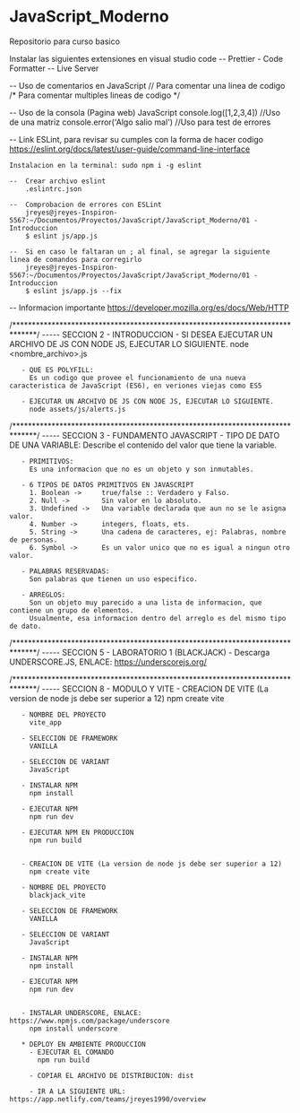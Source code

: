 # JavaScript_Moderno
Repositorio para curso basico

Instalar las siguientes extensiones en visual studio code
    -- Prettier - Code Formatter
    -- Live Server

--  Uso de comentarios en JavaScript
    // Para comentar una linea de codigo
    /* Para comentar multiples lineas de codigo */

--  Uso de la consola (Pagina web) JavaScript
    console.log([1,2,3,4])  //Uso de una matriz
    console.error('Algo salio mal') //Uso para test de errores

--  Link ESLint, para revisar su cumples con la forma de hacer codigo
    https://eslint.org/docs/latest/user-guide/command-line-interface

    Instalacion en la terminal: sudo npm i -g eslint

    --  Crear archivo eslint
        .eslintrc.json

    --  Comprobacion de errores con ESLint
        jreyes@jreyes-Inspiron-5567:~/Documentos/Proyectos/JavaScript/JavaScript_Moderno/01 - Introduccion
        $ eslint js/app.js

    --  Si en caso le faltaran un ; al final, se agregar la siguiente linea de comandos para corregirlo
        jreyes@jreyes-Inspiron-5567:~/Documentos/Proyectos/JavaScript/JavaScript_Moderno/01 - Introduccion
        $ eslint js/app.js --fix

--  Informacion importante
    https://developer.mozilla.org/es/docs/Web/HTTP
    
/******************************************************************************/
-----  SECCION 2 - INTRODUCCION 
       - SI DESEA EJECUTAR UN ARCHIVO DE JS CON NODE JS, EJECUTAR LO SIGUIENTE.
         node <nombre_archivo>.js
         
       - QUE ES POLYFILL:
         Es un codigo que provee el funcionamiento de una nueva caracteristica de JavaScript (ES6), en veriones viejas como ES5
         
       - EJECUTAR UN ARCHIVO DE JS CON NODE JS, EJECUTAR LO SIGUIENTE.
         node assets/js/alerts.js
         
/******************************************************************************/
-----  SECCION 3 - FUNDAMENTO JAVASCRIPT
       - TIPO DE DATO DE UNA VARIABLE:
         Describe el contenido del valor que tiene la variable.
         
       - PRIMITIVOS:
         Es una informacion que no es un objeto y son inmutables.
         
       - 6 TIPOS DE DATOS PRIMITIVOS EN JAVASCRIPT
         1. Boolean ->     true/false :: Verdadero y Falso.
         2. Null ->        Sin valor en lo absoluto.
         3. Undefined ->   Una variable declarada que aun no se le asigna valor.
         4. Number ->      integers, floats, ets.
         5. String ->      Una cadena de caracteres, ej: Palabras, nombre de personas.
         6. Symbol ->      Es un valor unico que no es igual a ningun otro valor.
         
       - PALABRAS RESERVADAS:
         Son palabras que tienen un uso especifico.
         
       - ARREGLOS:
         Son un objeto muy parecido a una lista de informacion, que contiene un grupo de elementos.
         Usualmente, esa informacion dentro del arreglo es del mismo tipo de dato.
         
/******************************************************************************/
-----  SECCION 5 - LABORATORIO 1 (BLACKJACK)
       - Descarga UNDERSCORE.JS, ENLACE: https://underscorejs.org/
       
/******************************************************************************/
-----  SECCION 8 - MODULO Y VITE
       - CREACION DE VITE (La version de node js debe ser superior a 12)
         npm create vite
         
       - NOMBRE DEL PROYECTO
         vite_app
         
       - SELECCION DE FRAMEWORK
         VANILLA
         
       - SELECCION DE VARIANT
         JavaScript
         
       - INSTALAR NPM
         npm install
         
       - EJECUTAR NPM
         npm run dev
         
       - EJECUTAR NPM EN PRODUCCION
         npm run build
       
       
       - CREACION DE VITE (La version de node js debe ser superior a 12)
         npm create vite
         
       - NOMBRE DEL PROYECTO
         blackjack_vite
         
       - SELECCION DE FRAMEWORK
         VANILLA
         
       - SELECCION DE VARIANT
         JavaScript
         
       - INSTALAR NPM
         npm install
         
       - EJECUTAR NPM
         npm run dev
         
         
       - INSTALAR UNDERSCORE, ENLACE: https://www.npmjs.com/package/underscore
         npm install underscore
         
       * DEPLOY EN AMBIENTE PRODUCCION
         - EJECUTAR EL COMANDO
           npm run build
           
         - COPIAR EL ARCHIVO DE DISTRIBUCION: dist
         
         - IR A LA SIGUIENTE URL: https://app.netlify.com/teams/jreyes1990/overview
         
         

